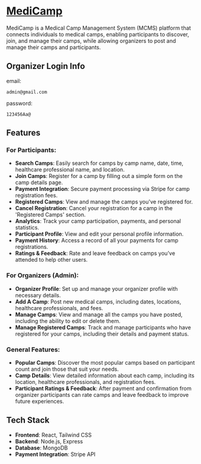 # [MediCamp](https://medicamp-8c925.web.app)

MediCamp is a Medical Camp Management System (MCMS) platform that connects individuals to medical camps, enabling participants to discover, join, and manage their camps, while allowing organizers to post and manage their camps and participants.

## Organizer Login Info
email: 
```
admin@gmail.com
```
password:
```
123456Aa@
```


## Features

### For Participants:
- **Search Camps**: Easily search for camps by camp name, date, time, healthcare professional name, and location.
- **Join Camps**: Register for a camp by filling out a simple form on the camp details page.
- **Payment Integration**: Secure payment processing via Stripe for camp registration fees.
- **Registered Camps**: View and manage the camps you've registered for.
- **Cancel Registration**: Cancel your registration for a camp in the 'Registered Camps' section.
- **Analytics**: Track your camp participation, payments, and personal statistics.
- **Participant Profile**: View and edit your personal profile information.
- **Payment History**: Access a record of all your payments for camp registrations.
- **Ratings & Feedback**: Rate and leave feedback on camps you’ve attended to help other users.

### For Organizers (Admin):
- **Organizer Profile**: Set up and manage your organizer profile with necessary details.
- **Add A Camp**: Post new medical camps, including dates, locations, healthcare professionals, and fees.
- **Manage Camps**: View and manage all the camps you have posted, including the ability to edit or delete them.
- **Manage Registered Camps**: Track and manage participants who have registered for your camps, including their details and payment status.

### General Features:
- **Popular Camps**: Discover the most popular camps based on participant count and join those that suit your needs.
- **Camp Details**: View detailed information about each camp, including its location, healthcare professionals, and registration fees.
- **Participant Ratings & Feedback**: After payment and confirmation from organizer participants can rate camps and leave feedback to improve future experiences.

## Tech Stack
- **Frontend**: React, Tailwind CSS
- **Backend**: Node.js, Express
- **Database**: MongoDB
- **Payment Integration**: Stripe API
